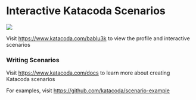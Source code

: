 # Interactive Katacoda Scenarios

[![](http://shields.katacoda.com/katacoda/bablu3k/count.svg)](https://www.katacoda.com/bablu3k "Get your profile on Katacoda.com")

Visit https://www.katacoda.com/bablu3k to view the profile and interactive scenarios

### Writing Scenarios
Visit https://www.katacoda.com/docs to learn more about creating Katacoda scenarios

For examples, visit https://github.com/katacoda/scenario-example
